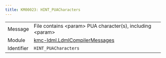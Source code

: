 ```yaml
---
title: KM00023: HINT_PUACharacters
---
```


|            |           |
|------------|---------- |
| Message    | File contains &lt;param&gt; PUA character\(s\), including &lt;param&gt; |
| Module     | [kmc-ldml.LdmlCompilerMessages](kmc-ldml.ldmlcompilermessages) |
| Identifier | `HINT_PUACharacters` |


